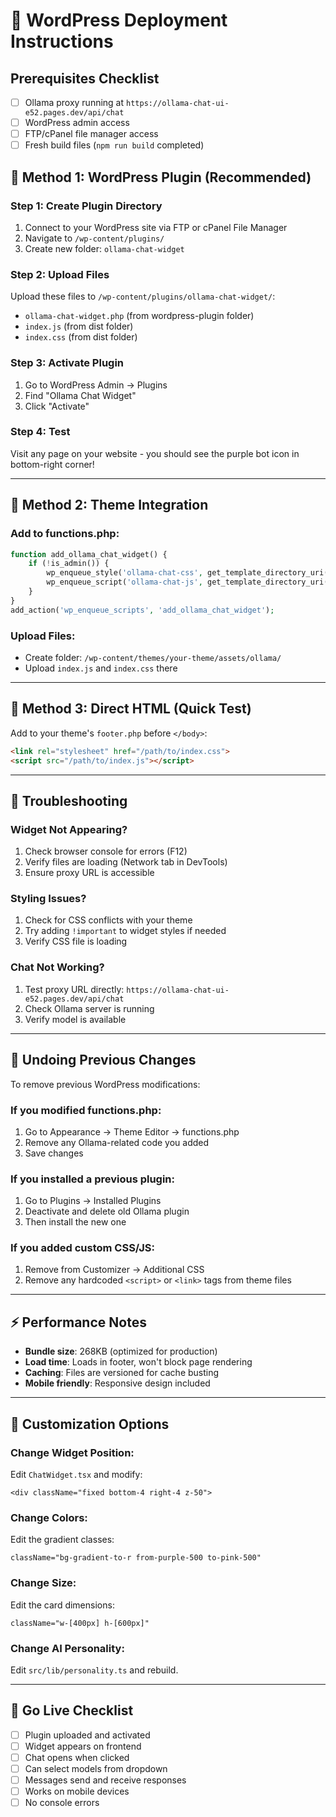 # 🚀 WordPress Deployment Instructions

## Prerequisites Checklist
- [ ] Ollama proxy running at `https://ollama-chat-ui-e52.pages.dev/api/chat`
- [ ] WordPress admin access
- [ ] FTP/cPanel file manager access
- [ ] Fresh build files (`npm run build` completed)

## 🎯 Method 1: WordPress Plugin (Recommended)

### Step 1: Create Plugin Directory
1. Connect to your WordPress site via FTP or cPanel File Manager
2. Navigate to `/wp-content/plugins/`
3. Create new folder: `ollama-chat-widget`

### Step 2: Upload Files
Upload these files to `/wp-content/plugins/ollama-chat-widget/`:
- `ollama-chat-widget.php` (from wordpress-plugin folder)
- `index.js` (from dist folder)
- `index.css` (from dist folder)

### Step 3: Activate Plugin
1. Go to WordPress Admin → Plugins
2. Find "Ollama Chat Widget"
3. Click "Activate"

### Step 4: Test
Visit any page on your website - you should see the purple bot icon in bottom-right corner!

---

## 🎯 Method 2: Theme Integration

### Add to functions.php:
```php
function add_ollama_chat_widget() {
    if (!is_admin()) {
        wp_enqueue_style('ollama-chat-css', get_template_directory_uri() . '/assets/ollama/index.css', array(), '1.0.0');
        wp_enqueue_script('ollama-chat-js', get_template_directory_uri() . '/assets/ollama/index.js', array(), '1.0.0', true);
    }
}
add_action('wp_enqueue_scripts', 'add_ollama_chat_widget');
```

### Upload Files:
- Create folder: `/wp-content/themes/your-theme/assets/ollama/`
- Upload `index.js` and `index.css` there

---

## 🎯 Method 3: Direct HTML (Quick Test)

Add to your theme's `footer.php` before `</body>`:
```html
<link rel="stylesheet" href="/path/to/index.css">
<script src="/path/to/index.js"></script>
```

---

## 🔧 Troubleshooting

### Widget Not Appearing?
1. Check browser console for errors (F12)
2. Verify files are loading (Network tab in DevTools)
3. Ensure proxy URL is accessible

### Styling Issues?
1. Check for CSS conflicts with your theme
2. Try adding `!important` to widget styles if needed
3. Verify CSS file is loading

### Chat Not Working?
1. Test proxy URL directly: `https://ollama-chat-ui-e52.pages.dev/api/chat`
2. Check Ollama server is running
3. Verify model is available

---

## 🧹 Undoing Previous Changes

To remove previous WordPress modifications:

### If you modified functions.php:
1. Go to Appearance → Theme Editor → functions.php
2. Remove any Ollama-related code you added
3. Save changes

### If you installed a previous plugin:
1. Go to Plugins → Installed Plugins
2. Deactivate and delete old Ollama plugin
3. Then install the new one

### If you added custom CSS/JS:
1. Remove from Customizer → Additional CSS
2. Remove any hardcoded `<script>` or `<link>` tags from theme files

---

## ⚡ Performance Notes

- **Bundle size**: 268KB (optimized for production)
- **Load time**: Loads in footer, won't block page rendering
- **Caching**: Files are versioned for cache busting
- **Mobile friendly**: Responsive design included

---

## 🎨 Customization Options

### Change Widget Position:
Edit `ChatWidget.tsx` and modify:
```tsx
<div className="fixed bottom-4 right-4 z-50">
```

### Change Colors:
Edit the gradient classes:
```tsx
className="bg-gradient-to-r from-purple-500 to-pink-500"
```

### Change Size:
Edit the card dimensions:
```tsx
className="w-[400px] h-[600px]"
```

### Change AI Personality:
Edit `src/lib/personality.ts` and rebuild.

---

## 🚀 Go Live Checklist

- [ ] Plugin uploaded and activated
- [ ] Widget appears on frontend
- [ ] Chat opens when clicked
- [ ] Can select models from dropdown
- [ ] Messages send and receive responses
- [ ] Works on mobile devices
- [ ] No console errors
